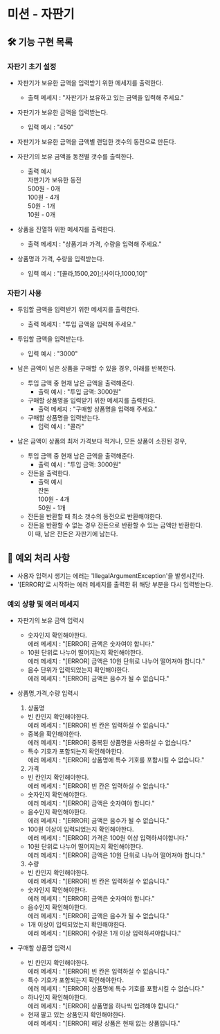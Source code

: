 # 미션 - 자판기

## 🛠 기능 구현 목록

### 자판기 초기 설정

- 자판기가 보유한 금액을 입력받기 위한 메세지를 출력한다.
    - 출력 메세지 : "자판기가 보유하고 있는 금액을 입력해 주세요."
- 자판기가 보유한 금액을 입력받는다.
    - 입력 예시 : "450"

- 자판기가 보유한 금액을 금액별 랜덤한 갯수의 동전으로 만든다.
- 자판기의 보유 금액을 동전별 갯수를 출력한다.
    - 출력 예시  
      자판기가 보유한 동전  
      500원 - 0개  
      100원 - 4개  
      50원 - 1개  
      10원 - 0개

- 상품을 진열하 위한 메세지를 출력한다.
    - 출력 메세지 : "상품기과 가격, 수량을 입력해 주세요."
- 상품명과 가격, 수량을 입력받는다.
    - 입력 예시 : "[콜라,1500,20];[사이다,1000,10]"

### 자판기 사용

- 투입할 금액을 입력받기 위한 메세지를 출력한다.
    - 출력 메세지 : "투입 금액을 입력해 주세요."
- 투입할 금액을 입력받는다.
    - 입력 예시 : "3000"

- 남은 금액이 남은 상품을 구매할 수 있을 경우, 아래를 반복한다.
    - 투입 금액 중 현재 남은 금액을 출력해준다.
        - 출력 예시 : "투입 금액: 3000원"
    - 구매할 상품명을 입력받기 위한 메세지를 출력한다.
        - 출력 메세지 : "구매할 상품명을 입력해 주세요."
    - 구매할 상품명을 입력받는다.
        - 입력 예시 : "콜라"

- 남은 금액이 상품의 최저 가격보다 적거나, 모든 상품이 소진된 경우,
    - 투입 금액 중 현재 남은 금액을 출력해준다.
        - 출력 예시 : "투입 금액: 3000원"
    - 잔돈을 출력한다.
        - 출력 예시  
          잔돈  
          100원 - 4개  
          50원 - 1개
    - 잔돈을 반환할 때 최소 갯수의 동전으로 반환해야한다.
    - 잔돈을 반환할 수 없는 경우 잔돈으로 반환할 수 있는 금액만 반환한다.  
      이 때, 남은 잔돈은 자판기에 남는다.

## 📌 예외 처리 사항

- 사용자 입력시 생기는 에러는 'IllegalArgumentException'을 발생시킨다.
- '[ERROR]'로 시작하는 에러 메세지를 출력한 뒤 해당 부분을 다시 입력받는다.

### 예외 상황 및 에러 메세지

- 자판기의 보유 금액 입력시
    - 숫자인지 확인해야한다.  
      에러 메세지 : "[ERROR] 금액은 숫자여야 합니다."
    - 10원 단위로 나누어 떨어지는지 확인해야한다.  
      에러 메세지 : "[ERROR] 금액은 10원 단위로 나누어 떨어져야 합니다."
    - 음수 단위가 입력되었는지 확인해야한다.  
      에러 메세지 : "[ERROR] 금액은 음수가 될 수 없습니다."

- 상품명,가격,수량 입력시
    1. 상품명

    - 빈 칸인지 확인해야한다.  
      에러 메세지 : "[ERROR] 빈 칸은 입력하실 수 없습니다."
    - 중복을 확인해야한다.  
      에러 메세지 : "[ERROR] 중복된 상품명을 사용하실 수 없습니다."
    - 특수 기호가 포함되는지 확인해야한다.  
      에러 메세지 : "[ERROR] 상품명에 특수 기호를 포함시킬 수 없습니다."

    2. 가격

    - 빈 칸인지 확인해야한다.  
      에러 메세지 : "[ERROR] 빈 칸은 입력하실 수 없습니다."
    - 숫자인지 확인해야한다.  
      에러 메세지 : "[ERROR] 금액은 숫자여야 합니다."
    - 음수인지 확인해야한다.  
      에러 메세지 : "[ERROR] 금액은 음수가 될 수 없습니다."
    - 100원 이상이 입력되었는지 확인해야한다.  
      에러 메세지 : "[ERROR] 가격은 100원 이상 입력하셔야합니다."
    - 10원 단위로 나누어 떨어지는지 확인해야한다.  
      에러 메세지 : "[ERROR] 금액은 10원 단위로 나누어 떨어져야 합니다."

    3. 수량

    - 빈 칸인지 확인해야한다.  
      에러 메세지 : "[ERROR] 빈 칸은 입력하실 수 없습니다."
    - 숫자인지 확인해야한다.  
      에러 메세지 : "[ERROR] 금액은 숫자여야 합니다."
    - 음수인지 확인해야한다.  
      에러 메세지 : "[ERROR] 금액은 음수가 될 수 없습니다."
    - 1개 이상이 입력되었는지 확인해야한다.  
      에러 메세지 : "[ERROR] 수량은 1개 이상 입력하셔야합니다."

- 구매할 상품명 입력시
    - 빈 칸인지 확인해야한다.  
      에러 메세지 : "[ERROR] 빈 칸은 입력하실 수 없습니다."
    - 특수 기호가 포함되는지 확인해야한다.  
      에러 메세지 : "[ERROR] 상품명에 특수 기호를 포함시킬 수 없습니다."
    - 하나인지 확인해야한다.  
      에러 메세지 : "[ERROR] 상품명을 하나씩 입려해야 합니다."
    - 현재 팔고 있는 상품인지 확인해야한다.  
      에러 메세지 : "[ERROR] 해당 상품은 현재 없는 상품입니다."
